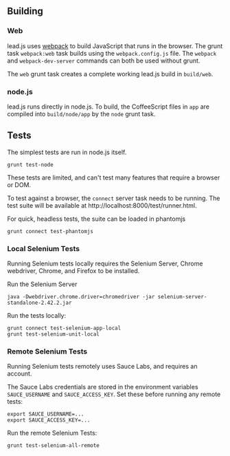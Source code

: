 ## Building

### Web

lead.js uses [webpack](http://webpack.github.io/docs/) to build JavaScript that runs in the browser. The grunt task `webpack:web` task builds using the `webpack.config.js` file. The `webpack` and `webpack-dev-server` commands can both be used without grunt.

The `web` grunt task creates a complete working lead.js build in `build/web`.

### node.js

lead.js runs directly in node.js. To build, the CoffeeScript files in `app` are compiled into `build/node/app` by the `node` grunt task.

## Tests

The simplest tests are run in node.js itself.

```
grunt test-node
```

These tests are limited, and can't test many features that require a browser or DOM.

To test against a browser, the `connect` server task needs to be running. The test suite will be available at http://localhost:8000/test/runner.html.

For quick, headless tests, the suite can be loaded in phantomjs

```
grunt connect test-phantomjs
```

### Local Selenium Tests

Running Selenium tests locally requires the Selenium Server, Chrome webdriver, Chrome, and Firefox to be installed.

Run the Selenium Server

```
java -Dwebdriver.chrome.driver=chromedriver -jar selenium-server-standalone-2.42.2.jar
```

Run the tests locally:

```
grunt connect test-selenium-app-local
grunt test-selenium-unit-local
```

### Remote Selenium Tests

Running Selenium tests remotely uses Sauce Labs, and requires an account.

The Sauce Labs credentials are stored in the environment variables `SAUCE_USERNAME` and `SAUCE_ACCESS_KEY`. Set these before running any remote tests:

```
export SAUCE_USERNAME=...
export SAUCE_ACCESS_KEY=...
```

Run the remote Selenium Tests:

```
grunt test-selenium-all-remote
```
